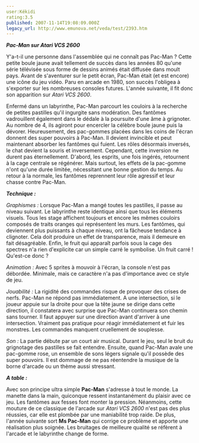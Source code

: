 ```yaml
---
user:Kékidi
rating:3.5
published: 2007-11-14T19:08:09.000Z
legacy_url: http://www.emunova.net/veda/test/2393.htm
---
```

**_Pac-Man sur Atari VCS 2600_**  

  

Y'a-t-il une personne dans l'assemblée qui ne connaît pas Pac-Man ? Cette petite boule jaune avait tellement de succès dans les années 80 qu'une série télévisée sous forme de dessins animés était diffusée dans moult pays. Avant de s'aventurer sur le petit écran, Pac-Man était (et est encore) une icône du jeu vidéo. Paru en arcade en 1980, son succès l'obligea à s'exporter sur les nombreuses consoles futures. L'année suivante, il fit donc son apparition sur _Atari VCS 2600_.  

  

Enfermé dans un labyrinthe, Pac-Man parcourt les couloirs à la recherche de petites pastilles qu'il ingurgite sans modération. Des fantômes vadrouillent également dans le dédale à la poursuite d'une âme à grignoter. Au nombre de 4, ils agiront pour encercler la célèbre boule jaune puis la dévorer. Heureusement, des pac-gommes placées dans les coins de l'écran donnent des super pouvoirs à Pac-Man. Il devient invincible et peut maintenant absorber les fantômes qui fuient. Les rôles désormais inversés, le chat devient la souris et inversement. Cependant, cette inversion ne durent pas éternellement. D'abord, les esprits, une fois ingérés, retournent à la cage centrale se régénérer. Mais surtout, les effets de la pac-gomme n'ont qu'une durée limitée, nécessitant une bonne gestion du temps. Au retour à la normale, les fantômes reprennent leur rôle agressif et leur chasse contre Pac-Man.  

  

**_Technique :_**  

  

_Graphismes :_ Lorsque Pac-Man a mangé toutes les pastilles, il passe au niveau suivant. Le labyrinthe reste identique ainsi que tous les éléments visuels. Tous les stage affichent toujours et encore les mêmes couloirs composés de traits oranges qui représentent les murs. Les fantômes, qui deviennent plus puissants à chaque niveau, ont la fâcheuse tendance à clignoter. Cela doit produire un effet de transparence, mais il demeure en fait désagréable. Enfin, le fruit qui apparaît parfois sous la cage des spectres n'a rien d'explicite car un simple carré le symbolise. Un fruit carré ! Qu'est-ce donc ?  

  

_Animation :_ Avec 5 sprites à mouvoir à l'écran, la console n'est pas débordée. Minimale, mais ce caractère n'a pas d'importance avec ce style de jeu.  

  

_Jouabilité :_ La rigidité des commandes risque de provoquer des crises de nerfs. Pac-Man ne répond pas immédiatement. A une intersection, si le joueur appuie sur la droite pour que la tête jaune se dirige dans cette direction, il constatera avec surprise que Pac-Man continuera son chemin sans tourner. Il faut appuyer sur une direction avant d'arriver à une intersection. Vraiment pas pratique pour réagir immédiatement et fuir les monstres. Les commandes manquent cruellement de souplesse.  

  

_Son :_ La partie débute par un court air musical. Durant le jeu, seul le bruit du grignotage des pastilles se fait entendre. Ensuite, quand Pac-Man avale une pac-gomme rose, un ensemble de sons légers signale qu'il possède des super pouvoirs. Il est dommage de ne pas réentendre la musique de la borne d'arcade ou un thème aussi stressant.  

  

**_A table :_**  

  

Avec son principe ultra simple **Pac-Man** s'adresse à tout le monde. La manette dans la main, quiconque ressent instantanément du plaisir avec ce jeu. Les fantômes aux fesses font monter la pression. Néanmoins, cette mouture de ce classique de l'arcade sur _Atari VCS 2600_ n'est pas des plus réussies, car elle est plombée par une maniabilité trop raide. De plus, l'année suivante sort **Ms Pac-Man** qui corrige ce problème et apporte une réalisation plus soignée. Les bruitages de meilleure qualité se réfèrent à l'arcade et le labyrinthe change de forme.